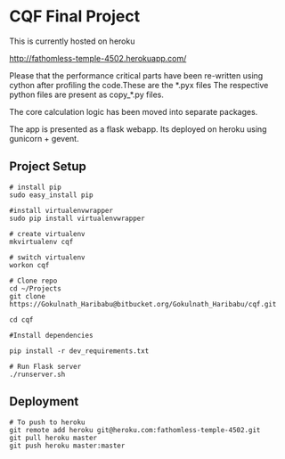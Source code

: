 # CQF Final Project

This is currently hosted on heroku

http://fathomless-temple-4502.herokuapp.com/

Please that the performance critical parts have been re-written
using cython after profiling the code.These are the \*.pyx files
The respective python files are present as copy_\*.py files.

The core calculation logic has been moved into separate packages.

The app is presented as a flask webapp. Its deployed on heroku using
gunicorn + gevent.

Project Setup
-------------

```
# install pip
sudo easy_install pip

#install virtualenvwrapper
sudo pip install virtualenvwrapper

# create virtualenv
mkvirtualenv cqf

# switch virtualenv
workon cqf

# Clone repo
cd ~/Projects
git clone https://Gokulnath_Haribabu@bitbucket.org/Gokulnath_Haribabu/cqf.git

cd cqf

#Install dependencies

pip install -r dev_requirements.txt

```

```
# Run Flask server
./runserver.sh
```

Deployment
----------

```
# To push to heroku
git remote add heroku git@heroku.com:fathomless-temple-4502.git
git pull heroku master
git push heroku master:master
```

